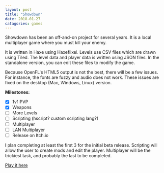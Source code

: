 ```yaml
---
layout: post
title: "Showdown"
date: 2018-01-27
catagories: games
---
```


Showdown has been an off-and-on project for several years. It is a local multiplayer game where you must kill your enemy.

It is written in Haxe using Haxeflixel. Levels use CSV files which are drawn using Tiled. The level data and player data is written using JSON files. In the standalone version, you can edit these files to modify the game.

Because OpenFL's HTML5 output is not the best, there will be a few issues. For instance, the fonts are fuzzy and audio does not work. These issues are fixed on the desktop (Mac, Windows, Linux) version.

**Milestones:**
- [X] 1v1 PVP
- [X] Weapons
- [ ] More Levels
- [ ] Scripting (hscript? custom scripting lang?)
- [ ] Multiplayer
- [ ] LAN Multiplayer
- [ ] Release on Itch.io

I plan completing at least the first 3 for the initial beta release. Scripting will allow the user to create mods and edit the player. Multiplayer will be the trickiest task, and probably the last to be completed.

[Play it here](/apps/showdown/index.html)